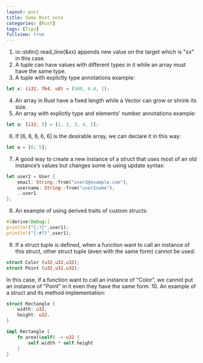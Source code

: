 ```yaml
---
layout: post
title: Some Rust note
categories: [Rust]
tags: [Tips]
fullview: true
---
```


1. io::stdin().read_line(&xx) appends new value on the target which is "xx" in this case.
2. A tuple can have values with different types in it while an array must have the same type.
3. A tuple with explictly type annotations example:
```rust
let x: (i32, f64, u8) = (500, 6.4, 1);
```
4. An array in Rust have a fixed length while a Vector can grow or shrink its size.
5. An array with explictly type and elements' number annotations example:
```rust
let a: [i32; 5] = [1, 2, 3, 4, 5];
```
6. If [6, 6, 6, 6, 6] is the desirable array, we can declare it in this way:
```rust
let a = [6; 5];
```
7. A good way to create a new instance of a struct that uses most of an old instance’s values but changes some is using update syntax:
```rust
let user2 = User {
    email: String::from("user2@example.com"),
    username: String::from("user2name"),
    ..user1
};
```
8. An example of using derived traits of custom structs:
```rust
#[derive(Debug)]
println!("{:?}",user1);
println!("{:#?}",user1);
```
9. If a struct tuple is defined, when a function want to call an instance of this struct, other struct tuple (even with the same form) cannot be used:
```rust
struct Color (u32,u32,u32);
struct Point (u32,u32,u32);
```
In this case, if a function want to call an instance of "Color", we cannot put an instance of "Point" in it even they have the same form.
10. An example of a struct and its method implementation:
```rust
struct Rectangle {
    width: u32,
    height: u32,
}

impl Rectangle {
    fn area(&self) -> u32 {
        self.width * self.height
    }
}
```